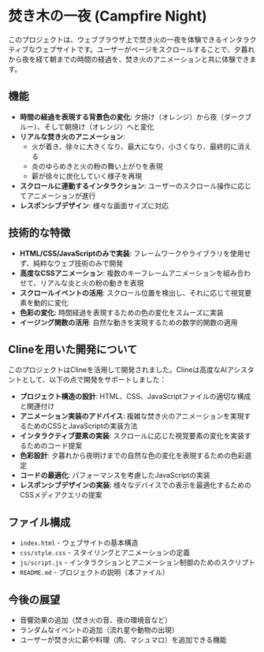 # 焚き木の一夜 (Campfire Night)

このプロジェクトは、ウェブブラウザ上で焚き火の一夜を体験できるインタラクティブなウェブサイトです。ユーザーがページをスクロールすることで、夕暮れから夜を経て朝までの時間の経過を、焚き火のアニメーションと共に体験できます。

## 機能

- **時間の経過を表現する背景色の変化**: 夕焼け（オレンジ）から夜（ダークブルー）、そして朝焼け（オレンジ）へと変化
- **リアルな焚き火のアニメーション**: 
  - 火が着き、徐々に大きくなり、最大になり、小さくなり、最終的に消える
  - 炎のゆらめきと火の粉の舞い上がりを表現
  - 薪が徐々に炭化していく様子を再現
- **スクロールに連動するインタラクション**: ユーザーのスクロール操作に応じてアニメーションが進行
- **レスポンシブデザイン**: 様々な画面サイズに対応

## 技術的な特徴

- **HTML/CSS/JavaScriptのみで実装**: フレームワークやライブラリを使用せず、純粋なウェブ技術のみで開発
- **高度なCSSアニメーション**: 複数のキーフレームアニメーションを組み合わせて、リアルな炎と火の粉の動きを表現
- **スクロールイベントの活用**: スクロール位置を検出し、それに応じて視覚要素を動的に変化
- **色彩の変化**: 時間経過を表現するための色の変化をスムーズに実装
- **イージング関数の活用**: 自然な動きを実現するための数学的関数の適用

## Clineを用いた開発について

このプロジェクトはClineを活用して開発されました。Clineは高度なAIアシスタントとして、以下の点で開発をサポートしました：

- **プロジェクト構造の設計**: HTML、CSS、JavaScriptファイルの適切な構成と関連付け
- **アニメーション実装のアドバイス**: 複雑な焚き火のアニメーションを実現するためのCSSとJavaScriptの実装方法
- **インタラクティブ要素の実装**: スクロールに応じた視覚要素の変化を実装するためのコード提案
- **色彩設計**: 夕暮れから夜明けまでの自然な色の変化を表現するための色彩選定
- **コードの最適化**: パフォーマンスを考慮したJavaScriptの実装
- **レスポンシブデザインの実装**: 様々なデバイスでの表示を最適化するためのCSSメディアクエリの提案

## ファイル構成

- `index.html` - ウェブサイトの基本構造
- `css/style.css` - スタイリングとアニメーションの定義
- `js/script.js` - インタラクションとアニメーション制御のためのスクリプト
- `README.md` - プロジェクトの説明（本ファイル）

## 今後の展望

- 音響効果の追加（焚き火の音、夜の環境音など）
- ランダムなイベントの追加（流れ星や動物の出現）
- ユーザーが焚き火に薪や料理（肉、マシュマロ）を追加できる機能
